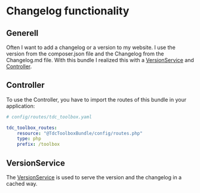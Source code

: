 # Changelog functionality

## Generell
Often I want to add a changelog or a version to my website. I use the version from the composer.json file and the Changelog from the Changelog.md file.
With this bundle I realized this with a [VersionService](../src/Service/VersionService.php) and [Controller](../src/Controller/VersionController.php).

## Controller
To use the Controller, you have to import the routes of this bundle in your application:


``` yaml
# config/routes/tdc_toolbox.yaml

tdc_toolbox_routes:
    resource: "@TdcToolboxBundle/config/routes.php"
    type: php
    prefix: /toolbox
```

## VersionService
The [VersionService](../src/Service/VersionService.php) is used to serve the version and the changelog in a cached way.